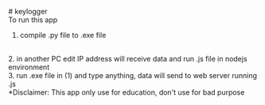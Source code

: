 #   k e y l o g g e r 
<br />
To run this app
<br />
1. compile .py file to .exe file
<br />
2. in another PC edit IP address will receive data and run .js file in nodejs environment
<br />
3. run .exe file in (1) and type anything, data will send to web server running .js
<br />
*Disclaimer: This app only use for education, don't use for bad purpose
 
 
